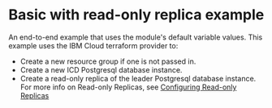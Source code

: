 # Basic with read-only replica example

An end-to-end example that uses the module's default variable values. This example uses the IBM Cloud terraform provider to:

- Create a new resource group if one is not passed in.
- Create a new ICD Postgresql database instance.
- Create a read-only replica of the leader Postgresql database instance. For more info on Read-only Replicas, see [Configuring Read-only Replicas](https://cloud.ibm.com/docs/databases-for-postgresql?topic=databases-for-postgresql-read-only-replicas)
